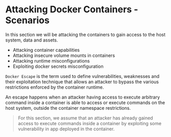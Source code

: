 # Attacking Docker Containers - Scenarios

In this section we will be attacking the containers to gain access to the host system, data and assets.

* Attacking container capabilities
* Attacking insecure volume mounts in containers
* Attacking runtime misconfigurations
* Exploiting docker secrets misconfiguration

`Docker Escape` is the term used to define vulnerabilities, weaknesses and their exploitation technique that allows an attacker to bypass the various restrictions enforced by the container runtime.

An escape happens when an attacker having access to execute arbitrary command inside a container is able to access or execute commands on the host system, outside the container namespace restrictions.

> For this section, we assume that an attacker has already gained access to execute commands inside a container by exploiting some vulnerability in app deployed in the container.
